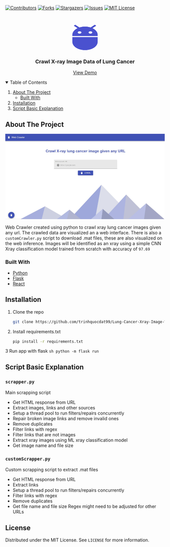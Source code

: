 
<!-- PROJECT SHIELDS -->
<!--
*** I'm using markdown "reference style" links for readability.
*** Reference links are enclosed in brackets [ ] instead of parentheses ( ).
*** See the bottom of this document for the declaration of the reference variables
*** for contributors-url, forks-url, etc. This is an optional, concise syntax you may use.
*** https://www.markdownguide.org/basic-syntax/#reference-style-links
-->
[![Contributors][contributors-shield]][contributors-url]
[![Forks][forks-shield]][forks-url]
[![Stargazers][stars-shield]][stars-url]
[![Issues][issues-shield]][issues-url]
[![MIT License][license-shield]][license-url]



<!-- PROJECT LOGO -->
<br />
<p align="center">
  <a href="https://xray-web-crawler.herokuapp.com/">
    <img src="static/logo560.png" alt="Logo" width="80" height="80">
  </a>

  <h3 align="center">Crawl X-ray Image Data of Lung Cancer</h3>

  <p align="center">
    <a href="https://xray-web-crawler.herokuapp.com/">View Demo</a>
  </p>
</p>



<!-- TABLE OF CONTENTS -->
<details open="open">
  <summary>Table of Contents</summary>
  <ol>
    <li>
      <a href="#about-the-project">About The Project</a>
      <ul>
        <li><a href="#built-with">Built With</a></li>
      </ul>
    </li>
    <li>
        <a href="#installation">Installation</a>
    </li>
    <li><a href="#script-basic-explanation">Script Basic Explanation</a></li>
  </ol>
</details>



<!-- ABOUT THE PROJECT -->
## About The Project

[![Product Name Screen Shot][product-screenshot]](https://example.com)

Web Crawler created using python to crawl xray lung cancer images given any url.
 The crawled data are visualized an a web interface. There is also a ```customCrawler.py``` script to download .mat files, these are also visualized on the web inference.
 Images will be identified as an xray using a simple CNN Xray classification model trained from scratch with accuracy of ```97.69```
### Built With
* [Python](https://phython.org)
* [Flask](https://palletsprojects.com/p/flask/)
* [React](https://reactjs.org)



<!-- INSTALLATION -->
## Installation

1. Clone the repo
   ```sh
   git clone https://github.com/trinhquocdat99/Lung-Cancer-Xray-Image-Webcrawler.git
   ```
2. Install requirements.txt
   ```sh
   pip install -r requirements.txt
   ```
3 Run app with flask
    ```sh
        python -m flask run
    ```


<!-- SCRAPPING -->
## Script Basic Explanation

### ```scrapper.py```
Main scrapping script
* Get HTML response from URL
* Extract images, links and other sources
* Setup a thread pool to run filters/repairs concurrently
* Repair broken image links and remove invalid ones
* Remove duplicates
* Filter links with regex
* Filter links that are not images
* Extract xray images using ML xray classification model
* Get image name and file size

### ```customScrapper.py```
Custom scrapping script to extract .mat files
* Get HTML response from URL
* Extract links
* Setup a thread pool to run filters/repairs concurrently
* Filter links with regex
* Remove duplicates
* Get file name and file size
Regex might need to be adjusted for other URLs



<!-- LICENSE -->
## License

Distributed under the MIT License. See `LICENSE` for more information.


<!-- MARKDOWN LINKS & IMAGES -->
<!-- https://www.markdownguide.org/basic-syntax/#reference-style-links -->
[contributors-shield]: https://img.shields.io/github/contributors/trinhquocdat99/Lung-Cancer-Xray-Image-Webcrawler.svg?style=for-the-badge
[contributors-url]: https://github.com/trinhquocdat99/Lung-Cancer-Xray-Image-Webcrawler/graphs/contributors
[forks-shield]: https://img.shields.io/github/forks/trinhquocdat99/Lung-Cancer-Xray-Image-Webcrawler.svg?style=for-the-badge
[forks-url]: https://github.com/trinhquocdat99/Lung-Cancer-Xray-Image-Webcrawler/network/members
[stars-shield]: https://img.shields.io/github/stars/trinhquocdat99/Lung-Cancer-Xray-Image-Webcrawler.svg?style=for-the-badge
[stars-url]: https://github.com/trinhquocdat99/Lung-Cancer-Xray-Image-Webcrawler/stargazers
[issues-shield]: https://img.shields.io/github/issues/othneildrew/Lung-Cancer-Xray-Image-Webcrawler.svg?style=for-the-badge
[issues-url]: https://github.com/trinhquocdat99/Lung-Cancer-Xray-Image-Webcrawler/issues
[license-shield]: https://img.shields.io/github/license/trinhquocdat99/Lung-Cancer-Xray-Image-Webcrawler.svg?style=for-the-badge
[license-url]: https://github.com/trinhquocdat99/Best-README-Template/blob/master/LICENSE.txt
[linkedin-shield]: https://img.shields.io/badge/-LinkedIn-black.svg?style=for-the-badge&logo=linkedin&colorB=555
[linkedin-url]: https://linkedin.com/in/trinhquocdat99
[product-screenshot]:static/readmeImages/app.JPG
